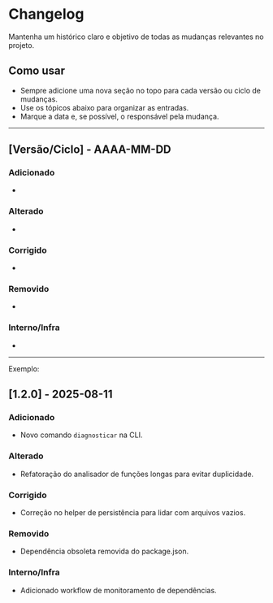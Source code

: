 # Changelog

Mantenha um histórico claro e objetivo de todas as mudanças relevantes no projeto.

## Como usar

- Sempre adicione uma nova seção no topo para cada versão ou ciclo de mudanças.
- Use os tópicos abaixo para organizar as entradas.
- Marque a data e, se possível, o responsável pela mudança.

---

## [Versão/Ciclo] - AAAA-MM-DD

### Adicionado

-

### Alterado

-

### Corrigido

-

### Removido

-

### Interno/Infra

-

---

Exemplo:

## [1.2.0] - 2025-08-11

### Adicionado

- Novo comando `diagnosticar` na CLI.

### Alterado

- Refatoração do analisador de funções longas para evitar duplicidade.

### Corrigido

- Correção no helper de persistência para lidar com arquivos vazios.

### Removido

- Dependência obsoleta removida do package.json.

### Interno/Infra

- Adicionado workflow de monitoramento de dependências.
